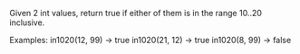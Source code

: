 Given 2 int values, return true if either of them is in the range 10..20 inclusive.

 Examples:
  in1020(12, 99) → true
  in1020(21, 12) → true
  in1020(8, 99) → false

